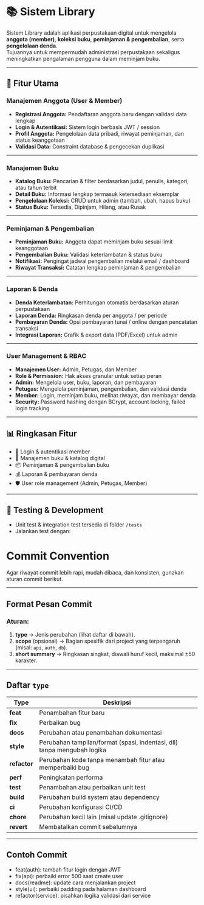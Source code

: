 # 📚 Sistem Library

Sistem Library adalah aplikasi perpustakaan digital untuk mengelola **anggota (member)**, **koleksi buku**, **peminjaman & pengembalian**, serta **pengelolaan denda**.  
Tujuannya untuk mempermudah administrasi perpustakaan sekaligus meningkatkan pengalaman pengguna dalam meminjam buku.

---

## 🚀 Fitur Utama

### Manajemen Anggota (User & Member)
- **Registrasi Anggota:** Pendaftaran anggota baru dengan validasi data lengkap
- **Login & Autentikasi:** Sistem login berbasis JWT / session
- **Profil Anggota:** Pengelolaan data pribadi, riwayat peminjaman, dan status keanggotaan
- **Validasi Data:** Constraint database & pengecekan duplikasi

---

### Manajemen Buku
- **Katalog Buku:** Pencarian & filter berdasarkan judul, penulis, kategori, atau tahun terbit
- **Detail Buku:** Informasi lengkap termasuk ketersediaan eksemplar
- **Pengelolaan Koleksi:** CRUD untuk admin (tambah, ubah, hapus buku)
- **Status Buku:** Tersedia, Dipinjam, Hilang, atau Rusak

---

### Peminjaman & Pengembalian
- **Peminjaman Buku:** Anggota dapat meminjam buku sesuai limit keanggotaan
- **Pengembalian Buku:** Validasi keterlambatan & status buku
- **Notifikasi:** Pengingat jadwal pengembalian melalui email / dashboard
- **Riwayat Transaksi:** Catatan lengkap peminjaman & pengembalian

---

### Laporan & Denda
- **Denda Keterlambatan:** Perhitungan otomatis berdasarkan aturan perpustakaan
- **Laporan Denda:** Ringkasan denda per anggota / per periode
- **Pembayaran Denda:** Opsi pembayaran tunai / online dengan pencatatan transaksi
- **Integrasi Laporan:** Grafik & export data (PDF/Excel) untuk admin

---

### User Management & RBAC
- **Manajemen User:** Admin, Petugas, dan Member
- **Role & Permission:** Hak akses granular untuk setiap peran
- **Admin:** Mengelola user, buku, laporan, dan pembayaran
- **Petugas:** Mengelola peminjaman, pengembalian, dan validasi denda
- **Member:** Login, meminjam buku, melihat riwayat, dan membayar denda
- **Security:** Password hashing dengan BCrypt, account locking, failed login tracking

---

## 📊 Ringkasan Fitur
- 🔑 Login & autentikasi member
- 📖 Manajemen buku & katalog digital
- 📦 Peminjaman & pengembalian buku
- 💰 Laporan & pembayaran denda
- 🛡️ User role management (Admin, Petugas, Member)

---

## 🧪 Testing & Development
- Unit test & integration test tersedia di folder `/tests`
- Jalankan test dengan:

# Commit Convention

Agar riwayat commit lebih rapi, mudah dibaca, dan konsisten, gunakan aturan commit berikut.

---

## Format Pesan Commit


### Aturan:
1. **type** → Jenis perubahan (lihat daftar di bawah).
2. **scope** (opsional) → Bagian spesifik dari project yang terpengaruh (misal: `api`, `auth`, `db`).
3. **short summary** → Ringkasan singkat, diawali huruf kecil, maksimal ±50 karakter.

---

## Daftar `type`

| Type       | Deskripsi                                                                 |
|------------|---------------------------------------------------------------------------|
| **feat**   | Penambahan fitur baru                                                     |
| **fix**    | Perbaikan bug                                                             |
| **docs**   | Perubahan atau penambahan dokumentasi                                     |
| **style**  | Perubahan tampilan/format (spasi, indentasi, dll) tanpa mengubah logika   |
| **refactor** | Perubahan kode tanpa menambah fitur atau memperbaiki bug                |
| **perf**   | Peningkatan performa                                                      |
| **test**   | Penambahan atau perbaikan unit test                                       |
| **build**  | Perubahan build system atau dependency                                    |
| **ci**     | Perubahan konfigurasi CI/CD                                               |
| **chore**  | Perubahan kecil lain (misal update .gitignore)                            |
| **revert** | Membatalkan commit sebelumnya                                             |

---

## Contoh Commit

 - feat(auth): tambah fitur login dengan JWT
 - fix(api): perbaiki error 500 saat create user
 - docs(readme): update cara menjalankan project
 - style(ui): perbaiki padding pada halaman dashboard
 - refactor(service): pisahkan logika validasi dari service